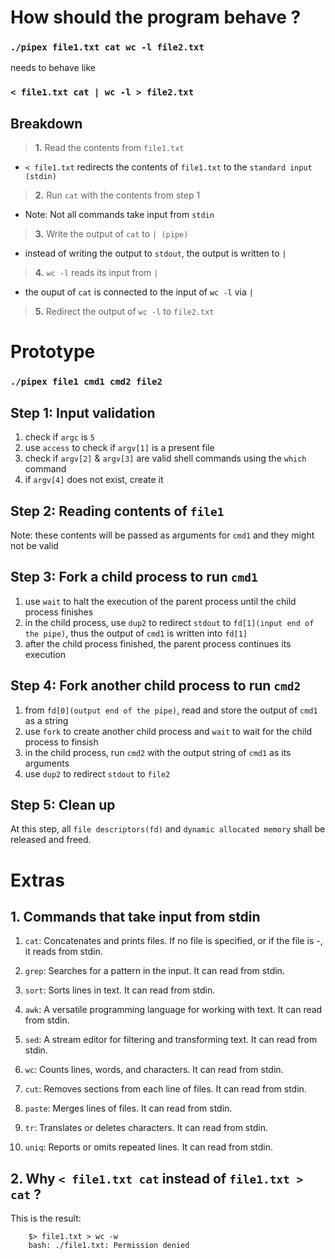 #	 **How should the program behave ?**
### `./pipex file1.txt cat wc -l file2.txt`
 needs to behave like
### `< file1.txt cat | wc -l > file2.txt`

##	 **Breakdown**
> **1.** Read the contents from `file1.txt`
- `< file1.txt` redirects the contents of `file1.txt` to the `standard input (stdin)`

> **2.** Run `cat` with the contents from step 1
- Note: Not all commands take input from `stdin`

> **3.** Write the output of `cat` to `| (pipe)`
- instead of writing the output to `stdout`, the output is written to `|`

> **4.** `wc -l` reads its input from `|`
- the ouput of `cat` is connected to the input of `wc -l` via `|`

> **5.** Redirect the output of `wc -l` to `file2.txt`


# **Prototype**
### `./pipex file1 cmd1 cmd2 file2`
## **Step 1: Input validation**
1. check if `argc` is `5`
2. use `access` to check if `argv[1]` is a present file
3. check if `argv[2]` & `argv[3]` are valid shell commands using the `which` command
4. if `argv[4]` does not exist, create it

## **Step 2: Reading contents of `file1`**
Note: these contents will be passed as arguments for `cmd1` and they might not be valid

## **Step 3: Fork a child process to run `cmd1`**
1. use `wait` to halt the execution of the parent process until the child process finishes
2. in the child process, use `dup2` to redirect `stdout` to `fd[1](input end of the pipe)`, thus the output of `cmd1` is written into `fd[1]`
3. after the child process finished, the parent process continues its execution

## **Step 4: Fork another child process to run `cmd2`**
1. from `fd[0](output end of the pipe)`, read and store the output of `cmd1` as a string
2. use `fork` to create another child process and `wait` to wait for the child process to finsish
3. in the child process, run `cmd2` with the output string of `cmd1` as its arguments
4. use `dup2` to redirect `stdout` to `file2`

## **Step 5: Clean up**
At this step, all `file descriptors(fd)` and `dynamic allocated memory` shall be released and freed.


# 	**Extras**
## 1. Commands that take input from stdin
1. `cat`: Concatenates and prints files. If no file is specified, or if the file is -, it reads from stdin.

2. `grep`: Searches for a pattern in the input. It can read from stdin.

3. `sort`: Sorts lines in text. It can read from stdin.

4. `awk`: A versatile programming language for working with text. It can read from stdin.

5. `sed`: A stream editor for filtering and transforming text. It can read from stdin.

6. `wc`: Counts lines, words, and characters. It can read from stdin.

7. `cut`: Removes sections from each line of files. It can read from stdin.

8. `paste`: Merges lines of files. It can read from stdin.

9. `tr`: Translates or deletes characters. It can read from stdin.

10. `uniq`: Reports or omits repeated lines. It can read from stdin.

##	2. Why `< file1.txt cat` instead of `file1.txt > cat` ?
This is the result:
```
	$> file1.txt > wc -w
	bash: ./file1.txt: Permission denied
```